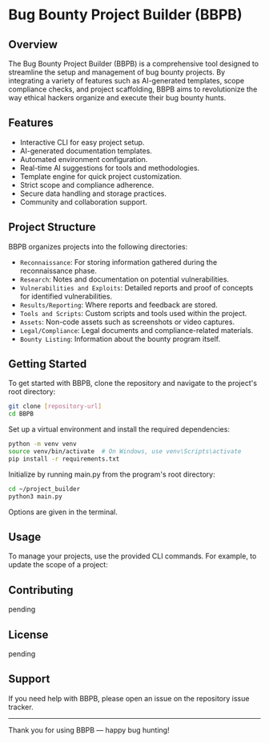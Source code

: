 # Bug Bounty Project Builder (BBPB)

## Overview

The Bug Bounty Project Builder (BBPB) is a comprehensive tool designed to streamline the setup and management of bug bounty projects. By integrating a variety of features such as AI-generated templates, scope compliance checks, and project scaffolding, BBPB aims to revolutionize the way ethical hackers organize and execute their bug bounty hunts.

## Features

- Interactive CLI for easy project setup.
- AI-generated documentation templates.
- Automated environment configuration.
- Real-time AI suggestions for tools and methodologies.
- Template engine for quick project customization.
- Strict scope and compliance adherence.
- Secure data handling and storage practices.
- Community and collaboration support.

## Project Structure

BBPB organizes projects into the following directories:

- `Reconnaissance`: For storing information gathered during the reconnaissance phase.
- `Research`: Notes and documentation on potential vulnerabilities.
- `Vulnerabilities and Exploits`: Detailed reports and proof of concepts for identified vulnerabilities.
- `Results/Reporting`: Where reports and feedback are stored.
- `Tools and Scripts`: Custom scripts and tools used within the project.
- `Assets`: Non-code assets such as screenshots or video captures.
- `Legal/Compliance`: Legal documents and compliance-related materials.
- `Bounty Listing`: Information about the bounty program itself.

## Getting Started

To get started with BBPB, clone the repository and navigate to the project's root directory:

```sh
git clone [repository-url]
cd BBPB
```

Set up a virtual environment and install the required dependencies:

```sh
python -m venv venv
source venv/bin/activate  # On Windows, use venv\Scripts\activate
pip install -r requirements.txt
```

Initialize by running main.py from the program's root directory:

```sh
cd ~/project_builder
python3 main.py
```

Options are given in the terminal.

## Usage

To manage your projects, use the provided CLI commands. For example, to update the scope of a project:

## Contributing

pending

## License

pending

## Support

If you need help with BBPB, please open an issue on the repository issue tracker.

---

Thank you for using BBPB — happy bug hunting!

